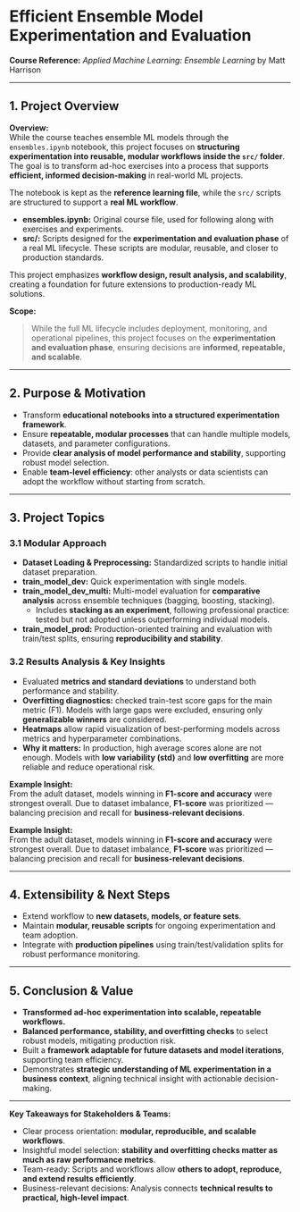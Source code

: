 # Efficient Ensemble Model Experimentation and Evaluation

**Course Reference:** *Applied Machine Learning: Ensemble Learning* by Matt Harrison  

---

## 1. Project Overview

**Overview:**  
While the course teaches ensemble ML models through the `ensembles.ipynb` notebook, this project focuses on **structuring experimentation into reusable, modular workflows inside the `src/` folder**. The goal is to transform ad-hoc exercises into a process that supports **efficient, informed decision-making** in real-world ML projects.  

The notebook is kept as the **reference learning file**, while the `src/` scripts are structured to support a **real ML workflow**.

- **ensembles.ipynb:** Original course file, used for following along with exercises and experiments.  
- **src/:** Scripts designed for the **experimentation and evaluation phase** of a real ML lifecycle. These scripts are modular, reusable, and closer to production standards.

This project emphasizes **workflow design, result analysis, and scalability**, creating a foundation for future extensions to production-ready ML solutions.

**Scope:**  
> While the full ML lifecycle includes deployment, monitoring, and operational pipelines, this project focuses on the **experimentation and evaluation phase**, ensuring decisions are **informed, repeatable, and scalable**.

---

## 2. Purpose & Motivation

- Transform **educational notebooks into a structured experimentation framework**.  
- Ensure **repeatable, modular processes** that can handle multiple models, datasets, and parameter configurations.  
- Provide **clear analysis of model performance and stability**, supporting robust model selection.  
- Enable **team-level efficiency**: other analysts or data scientists can adopt the workflow without starting from scratch.  

---

## 3. Project Topics

### 3.1 Modular Approach
- **Dataset Loading & Preprocessing:** Standardized scripts to handle initial dataset preparation.  
- **train_model_dev:** Quick experimentation with single models.  
- **train_model_dev_multi:** Multi-model evaluation for **comparative analysis** across ensemble techniques (bagging, boosting, stacking).  
   - Includes **stacking as an experiment**, following professional practice: tested but not adopted unless outperforming individual models.  
- **train_model_prod:** Production-oriented training and evaluation with train/test splits, ensuring **reproducibility and stability**.


### 3.2 Results Analysis & Key Insights
- Evaluated **metrics and standard deviations** to understand both performance and stability.  
- **Overfitting diagnostics:** checked train-test score gaps for the main metric (F1). Models with large gaps were excluded, ensuring only **generalizable winners** are considered.  
- **Heatmaps** allow rapid visualization of best-performing models across metrics and hyperparameter combinations.  
- **Why it matters:** In production, high average scores alone are not enough. Models with **low variability (std)** and **low overfitting** are more reliable and reduce operational risk.  

**Example Insight:**  
From the adult dataset, models winning in **F1-score and accuracy** were strongest overall. Due to dataset imbalance, **F1-score** was prioritized — balancing precision and recall for **business-relevant decisions**.


**Example Insight:**  
From the adult dataset, models winning in **F1-score and accuracy** were strongest overall. Due to dataset imbalance, **F1-score** was prioritized — balancing precision and recall for **business-relevant decisions**.

---

## 4. Extensibility & Next Steps

- Extend workflow to **new datasets, models, or feature sets**.  
- Maintain **modular, reusable scripts** for ongoing experimentation and team adoption.  
- Integrate with **production pipelines** using train/test/validation splits for robust performance monitoring.  

---

## 5. Conclusion & Value

- **Transformed ad-hoc experimentation into scalable, repeatable workflows.**  
- **Balanced performance, stability, and overfitting checks** to select robust models, mitigating production risk.  
- Built a **framework adaptable for future datasets and model iterations**, supporting team efficiency.  
- Demonstrates **strategic understanding of ML experimentation in a business context**, aligning technical insight with actionable decision-making.

---

**Key Takeaways for Stakeholders & Teams:**  

- Clear process orientation: **modular, reproducible, and scalable workflows**.  
- Insightful model selection: **stability and overfitting checks matter as much as raw performance metrics**.  
- Team-ready: Scripts and workflows allow **others to adopt, reproduce, and extend results efficiently**.  
- Business-relevant decisions: Analysis connects **technical results to practical, high-level impact**.
